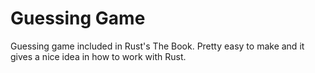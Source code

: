 # Guessing Game

Guessing game included in Rust's The Book.
Pretty easy to make and it gives a nice idea in how to work with Rust.
